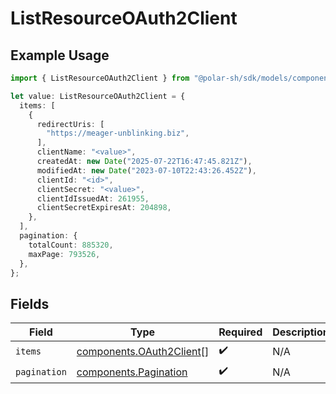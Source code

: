 # ListResourceOAuth2Client

## Example Usage

```typescript
import { ListResourceOAuth2Client } from "@polar-sh/sdk/models/components/listresourceoauth2client.js";

let value: ListResourceOAuth2Client = {
  items: [
    {
      redirectUris: [
        "https://meager-unblinking.biz",
      ],
      clientName: "<value>",
      createdAt: new Date("2025-07-22T16:47:45.821Z"),
      modifiedAt: new Date("2023-07-10T22:43:26.452Z"),
      clientId: "<id>",
      clientSecret: "<value>",
      clientIdIssuedAt: 261955,
      clientSecretExpiresAt: 204898,
    },
  ],
  pagination: {
    totalCount: 885320,
    maxPage: 793526,
  },
};
```

## Fields

| Field                                                                | Type                                                                 | Required                                                             | Description                                                          |
| -------------------------------------------------------------------- | -------------------------------------------------------------------- | -------------------------------------------------------------------- | -------------------------------------------------------------------- |
| `items`                                                              | [components.OAuth2Client](../../models/components/oauth2client.md)[] | :heavy_check_mark:                                                   | N/A                                                                  |
| `pagination`                                                         | [components.Pagination](../../models/components/pagination.md)       | :heavy_check_mark:                                                   | N/A                                                                  |